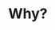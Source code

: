 ---
draft: false
pubDate: 2022-12-24T06:00:00.000Z
title: Why?
tags:
  - intro
description: Introduction
---